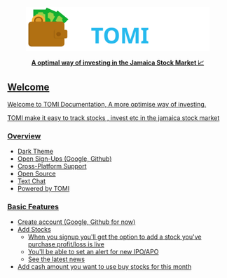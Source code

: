 <a href=""><p align="center">
<img height=100 src="https://github.com/GarretTomlin/Budgeting-web-app-monorepo/blob/main/docs/logo.svg"/>
<p align="center">
  <strong>A optimal way of investing in the Jamaica Stock Market 📈</strong>
</p>

## Welcome
Welcome to TOMI Documentation, A more optimise way of investing.

TOMI make it easy to track stocks , invest etc in the jamaica stock market

### Overview
- Dark Theme
- Open Sign-Ups (Google, Github)
- Cross-Platform Support
- Open Source
- Text Chat
- Powered by TOMI

### Basic Features
- Create account (Google, Github for now)
- Add Stocks 
  - When you signup you'll get the option to add a stock you've purchase profit/loss is live
  - You'll be able to set an alert for new IPO/APO
  - See the latest news
- Add cash amount you want to use buy stocks for this month
 